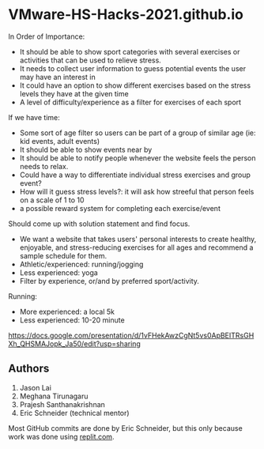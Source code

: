 # VMware-HS-Hacks-2021.github.io
In Order of Importance:
* It should be able to show sport categories with several exercises or activities that can be used to relieve stress.
* It needs to collect user information to guess potential events the user may have an interest in  
* It could have an option to show different exercises based on the stress levels they have at the given time
* A level of difficulty/experience as a filter for exercises of each sport 

If we have time:
* Some sort of age filter so users can be part of a group of similar age (ie: kid events, adult events)
* It should be able to show events near by 
* It should be able to notify people whenever the website feels the person needs to relax.
* Could have a way to differentiate individual stress exercises and group event?
* How will it guess stress levels?: it will ask how streeful that person feels on a scale of 1 to 10 
* a possible reward system for completing each exercise/event



Should come up with solution statement and find focus.

* We want a website that takes users' personal interests to create healthy, enjoyable, and stress-reducing exercises for all ages and recommend a sample schedule for them.
* Athletic/experienced: running/jogging
* Less experienced: yoga
* Filter by experience, or/and by preferred sport/activity.

Running:
* More experienced: a local 5k
* Less experienced: 10-20 minute

https://docs.google.com/presentation/d/1vFHekAwzCgNt5vs0ApBEITRsGHXh_QHSMAJopk_Ja50/edit?usp=sharing



## Authors
1. Jason Lai
2. Meghana Tirunagaru
3. Prajesh Santhanakrishnan
4. Eric Schneider (technical mentor)

Most GitHub commits are done by Eric Schneider, but this only because work was done using [replit.com](https://replit.com).
